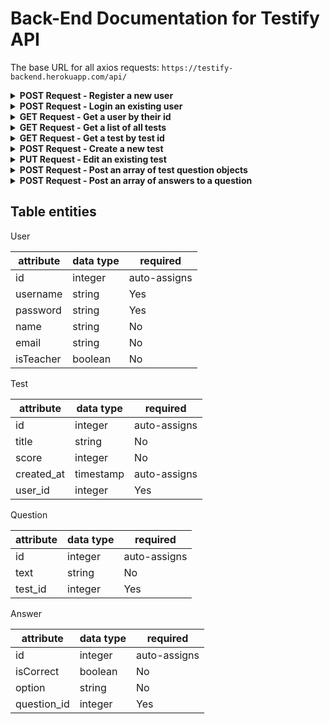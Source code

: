 # Back-End Documentation for Testify API

The base URL for all axios requests: `https://testify-backend.herokuapp.com/api/`


<details>
<summary><b>POST Request - Register a new user</b></summary>
<br>
<b>METHOD</b> - POST
<br>
<b>Endpoint:</b> <code>/auth/register</code>
<br>
<br>
Requires an object in the request body with the following shape:

```
{
	"username": "sally",
	"password": "1234"
}
```

</details>

<details>
<summary><b>POST Request - Login an existing user</b></summary>
<br>
<b>METHOD</b> - POST
<br>
<b>Endpoint:</b> <code>/auth/login</code>
<br>
<br>
Requires an object in the request body with the following shape:

```
{
	"username": "sally",
	"password": "1234"
}
```

</details>


<details>
<summary><b>GET Request - Get a user by their id</b></summary>
<br>
<b>METHOD</b> - GET
<br>
<b>Endpoint:</b> <code>/users/:id</code>
Example: <i><code>/users/2</code></i>
<br>
<br>
Returns a response object with the following shape:
<br>

```
{
    "user": {
        "id": 1,
        "username": "sally789",
        "password": "$2a$10$2NsVlP/CyRevz4afAGgI6.e7bHCnhrd6pFOtyxtLJ58YbYbBRroXu",
        "name": null,
        "email": null,
        "isTeacher": 0,
        "tests": [
            {
                "id": 2,
                "title": "Alegbra test",
                "score": 10,
                "created_at": "2019-10-23 22:17:13",
                "user_id": 1,
                "questions": [
                    {
                        "id": 1,
                        "text": "what is 2 x 2?",
                        "test_id": 2
                    },
                    {
                        "id": 2,
                        "text": "what is 2 x 3?",
                        "test_id": 2
                    }
                ]
            }
        ]
    }
}
```

</details>

<details>
<summary><b>GET Request - Get a list of all tests</b></summary>
<br>
<b>METHOD</b> - GET
<br>
<b>Endpoint:</b> <code>/tests</code>
<br>
<br>
Returns a response array with the following shape:
<br>

```
[
    {
        "id": 2,
        "title": "Alegbra test",
        "score": 10,
        "created_at": "2019-10-23 22:17:13",
        "user_id": 1,
        "username": "sally789",
        "name": null
    },
     {
        "id": 2,
        "title": "Spelling test",
        "score": 10,
        "created_at": "2019-10-23 22:17:13",
        "user_id": 1,
        "username": "sally789",
        "name": null
    }
]
```

</details>

<details>
<summary><b>GET Request - Get a test by test id</b></summary>
<br>
<b>METHOD</b> - GET
<br>
<b>Endpoint:</b> <code>/tests/:id</code>
Example: <i><code>/tests/2</code></i>
<br>
<br>
Returns a response object with the following shape:
<br>

```
{
    "test": {
        "id": 2,
        "title": "Alegbra test",
        "score": 10,
        "created_at": "2019-10-23 22:17:13",
        "user_id": 1,
        "questions": [
            {
                "id": 1,
                "text": "what is 2 x 2?",
                "test_id": 2,
                "answers": [
                    {
                        "id": 1,
                        "option": "4",
                        "isCorrect": 1,
                        "question_id": 1
                    },
                    {
                        "id": 2,
                        "option": "6",
                        "isCorrect": 0,
                        "question_id": 1
                    },
                    {
                        "id": 3,
                        "option": "8",
                        "isCorrect": 0,
                        "question_id": 1
                    }
                ]
            },
            {
                "id": 2,
                "text": "what is 2 x 3?",
                "test_id": 2,
                "answers": []
            }
        ]
    }
}
```

</details>

<details>
<summary><b>POST Request - Create a new test</b></summary>
<br>
<b>METHOD</b> - POST
<br>
<b>Endpoint:</b> <code>/tests</code>
<br>
<br>
Will allow for all fields (except user_id) to be null and will return a new id. 
Requires a request body with the following shape:
<br>

```
{
    "user_id": 2
}
```
Once successful, will return a response object with the following shape: 
```
{
    "newTest": {
        "id": 1,
        "title": null,
        "score": null,
        "created_at": "2019-10-24 04:37:01",
        "user_id": 1
    }
}
```

</details>

<details>
<summary><b>PUT Request - Edit an existing test</b></summary>
<br>
<b>METHOD</b> - PUT
<br>
<b>Endpoint:</b> <code>/tests/:id</code>
Example: <i><code>/tests/2</code></i>
<br>
<br>
Will allow for title and score fields to be updated
<br>

```
{
    "title": "",
    "score": ""
}
```

Once successful, will return a response object with the following shape: 
```
{
    "id": 1,
    "title": "Math Test",
    "score": 100,
    "created_at": "2019-10-24 04:37:01",
    "user_id": 1
}
```

</details>


<details>
<summary><b>POST Request - Post an array of test question objects</b></summary>
<br>
<b>METHOD</b> - POST
<br>
<b>Endpoint:</b> <code>/questions</code>
<br>
<br>
Will allow for text and test_id fields to be updated
<br>

```
[
{
	"text": "What is 1 + 2",
	"test_id": 1
},
{
	"text": "What is 7 * 4",
	"test_id": 1
},
{
	"text": "What is 18 / 2",
	"test_id": 1
}
]
```

</details>

<details>
<summary><b>POST Request - Post an array of answers to a question</b></summary>
<br>
<b>METHOD</b> - POST
<br>
<b>Endpoint:</b> <code>/answers</code>
<br>
<br>
Will allow for text and test_id fields to be updated
<br>

```
[
{
	"text": "What is 1 + 2",
	"test_id": 1
},
{
	"text": "What is 7 * 4",
	"test_id": 1
},
{
	"text": "What is 18 / 2",
	"test_id": 1
}
]
```

</details>

## Table entities

User 

| attribute | data type | required     |
|-----------|-----------|--------------|
| id        | integer   | auto-assigns |
| username  | string    | Yes          |
| password  | string    | Yes          |
| name      | string    | No           |
| email     | string    | No           |
| isTeacher | boolean   | No           |

Test

| attribute  | data type | required     |
|------------|-----------|--------------|
| id         | integer   | auto-assigns |
| title      | string    | No           |
| score      | integer   | No           |
| created_at | timestamp | auto-assigns |
| user_id    | integer   | Yes          |

Question

| attribute | data type | required     |
|-----------|-----------|--------------|
| id        | integer   | auto-assigns |
| text      | string    | No           |
| test_id   | integer   | Yes          |

Answer

| attribute   | data type | required     |
|-------------|-----------|--------------|
| id          | integer   | auto-assigns |
| isCorrect   | boolean   | No           |
| option      | string    | No           |
| question_id | integer   | Yes          |



